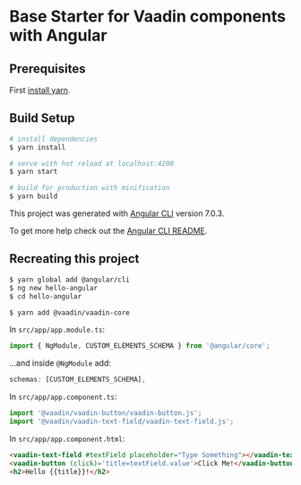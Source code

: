 # Base Starter for Vaadin components with Angular

## Prerequisites

First [install yarn](https://yarnpkg.com/docs/install).

## Build Setup

``` bash
# install dependencies
$ yarn install

# serve with hot reload at localhost:4200
$ yarn start

# build for production with minification
$ yarn build
```

This project was generated with [Angular CLI](https://github.com/angular/angular-cli) version 7.0.3.

To get more help check out the [Angular CLI README](https://github.com/angular/angular-cli/blob/master/README.md).

## Recreating this project

```bash
$ yarn global add @angular/cli
$ ng new hello-angular
$ cd hello-angular

$ yarn add @vaadin/vaadin-core
```

In `src/app/app.module.ts`:
```typescript
import { NgModule, CUSTOM_ELEMENTS_SCHEMA } from '@angular/core';
```

...and inside `@NgModule` add:
```typescript
schemas: [CUSTOM_ELEMENTS_SCHEMA],
```

In `src/app/app.component.ts`:
```typescript
import '@vaadin/vaadin-button/vaadin-button.js';
import '@vaadin/vaadin-text-field/vaadin-text-field.js';
```

In `src/app/app.component.html`:
```html
<vaadin-text-field #textField placeholder="Type Something"></vaadin-text-field>
<vaadin-button (click)='title=textField.value'>Click Me!</vaadin-button>
<h2>Hello {{title}}!</h2>
```
